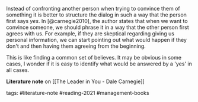 Instead of confronting another person when trying to convince them of something it is better to structure the dialog in such a way that the person first says *yes*. In [@carnegie2010], the author states that when we want to convince someone, we should phrase it in a way that the other person first agrees with us. For example, if they are skeptical regarding giving us personal information, we can start pointing out what would happen if they don't and then having them agreeing from the beginning. 

This is like finding a common set of believes. It may be obvious in some cases, I wonder if it is easy to identify what would be answered by a 'yes' in all cases. 

**Literature note** on [[The Leader in You - Dale Carnegie]]

tags: #literature-note #reading-2021 #management-books 
